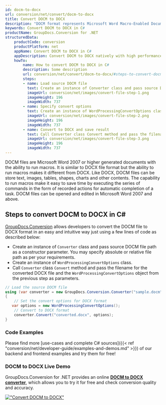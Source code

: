 ```yaml
---
id: docm-to-docx
url: conversion/net/convert/docm-to-docx
title: Convert DOCM to DOCX
description: "DOCM format represents Microsoft Word Macro-Enabled Document with .docm extension. Learn how to convert DOCM to DOCX file programmatically in C# language using GroupDocs.Conversion for .NET library."
keywords: Convert DOCM to DOCX in C#
productName: GroupDocs.Conversion for .NET
structuredData:
    productCode: conversion
    productPlatform: net
    appName: Convert DOCM to DOCX in C#
    appDescription: Convert DOCM to DOCX natively with high performance using C# language and server side GroupDocs.Conversion for .NET APIs, without the use of any software like Microsoft or Open Office.
    howTo:
        name: How to convert DOCM to DOCX in C# 
        description: Some description
        url: conversion/net/convert/docm-to-docx/#steps-to-convert-docm-to-docx-in-c
        steps:
        - name: Load source DOCM file 
          text: Create an instance of Converter class and pass source DOCM file path as a constructor parameter. You may specify absolute or relative file path as per your requirements. 
          imageUrl: conversion/net/images/convert-file-step-1.png
          imageHeight: 196
          imageWidth: 737
        - name: Specify convert options 
          text: Create an instance of WordProcessingConvertOptions class.
          imageUrl: conversion/net/images/convert-file-step-2.png
          imageHeight: 196
          imageWidth: 737
        - name: Convert to DOCX and save result 
          text: Call Converter class Convert method and pass the filename for the converted HTML file and the WordProcessingConvertOptions object from the previous step as parameters.
          imageUrl: conversion/net/images/convert-file-step-3.png
          imageHeight: 196
          imageWidth: 737
---
```


DOCM files are Microsoft Word 2007 or higher generated documents with the ability to run macros. It is similar to DOCX file format but the ability to run macros makes it different from DOCX. Like DOCX, DOCM files can be store text, images, tables, shapes, charts and other contents. The capability to run macros make it easy to save time by executing the series of commands in the form of recorded actions for automatic completion of a task. DOCM files can be opened and edited in Microsoft Word 2007 and above.

## Steps to convert DOCM to DOCX in C#

[GroupDocs.Conversion](https://products.groupdocs.com/conversion/net) allows developers to convert the DOCM file to DOCX format in an easy and intuitive way just using a few lines of code as described below:

* Create an instance of `Converter` class and pass source DOCM file path as a constructor parameter. You may specify absolute or relative file path as per your requirements. 
* Create an instance of `WordProcessingConvertOptions` class.
* Call `Converter` class `Convert` method and pass the filename for the converted DOCX file and the `WordProcessingConvertOptions` object from the previous step as parameters.

```csharp
// Load the source DOCM file
using (var converter = new GroupDocs.Conversion.Converter("sample.docm"))
{
    // Set the convert options for DOCX format
   var options = new WordProcessingConvertOptions();
    // Convert to DOCX format
    converter.Convert("converted.docx", options);
}
```

### Code Examples

Please find more [use-cases and complete C# sources]({{< ref "conversion/net/developer-guide/examples-and-demos.md" >}}) of our backend and frontend examples and try them for free!

### DOCM to DOCX Live Demo

GroupDocs.Conversion for .NET provides an online [**DOCM to DOCX converter**](https://products.groupdocs.app/conversion/docm-to-docx), which allows you to try it for free and check conversion quality and accuracy.

[!["Convert DOCM to DOCX"](conversion/net/images/convert-to-docx/convert-docm-to-docx.png)](https://products.groupdocs.app/conversion/docm-to-docx)